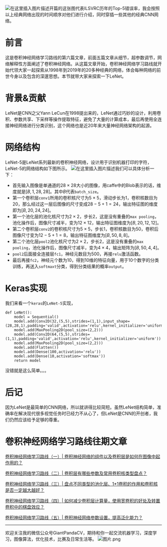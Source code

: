 ![在这里插入图片描述](https://img-blog.csdnimg.cn/20191218212108283.png?x-oss-process=image/watermark,type_ZmFuZ3poZW5naGVpdGk,shadow_10,text_aHR0cHM6Ly9ibG9nLmNzZG4ubmV0L2p1c3Rfc29ydA==,size_16,color_FFFFFF,t_70)开篇的这张图代表ILSVRC历年的Top-5错误率，我会按照以上经典网络出现的时间顺序对他们进行介绍，同时穿插一些其他的经典CNN网络。
# 前言
这是卷积神经网络学习路线的第六篇文章，前面五篇文章从细节，超参数调节，网络解释性方面阐述了卷积神经网络。从这篇文章开始，卷积神经网络学习路线就开始代领大家一起探索从1998年到2019年的20多种经典的网络，体会每种网络的前世今身以及包含的深邃思想。本节就带大家来探索一下LeNet。
# 背景&贡献
LeNet是CNN之父Yann LeCun在1998提出来的，LeNet通过巧妙的设计，利用卷积、参数共享、下采样等操作提取特征，避免了大量的计算成本，最后再使用全连接神经网络进行分类识别，这个网络也是近20年来大量神经网络架构的起源。
# 网络结构
LeNet-5是LeNet系列最新的卷积神经网络，设计用于识别机器打印的字符，LeNet-5的网络结构如下图所示。
![在这里插入图片描述](https://img-blog.csdnimg.cn/20191218205810465.png?x-oss-process=image/watermark,type_ZmFuZ3poZW5naGVpdGk,shadow_10,text_aHR0cHM6Ly9ibG9nLmNzZG4ubmV0L2p1c3Rfc29ydA==,size_16,color_FFFFFF,t_70)我们可以具体分析一下：
- 首先输入图像是单通道的$28\times 28$大小的图像，用caffe中的Blob表示的话，维度就是$[B,1,28,28]$。其中$B$代表`batch_size`。
- 第一个卷积层`conv1`所用的卷积核尺寸为$5\times 5$，滑动步长为$1$，卷积核数目为$20$，那么经过这一层后图像的尺寸变成$28-5+1=24$，输出特征图的维度即为$[B,20,24,24]$。
- 第一个池化层的池化核尺寸为$2\times 2$，步长$2$，这是没有重叠的`max pooling`，池化操作后，图像尺寸减半，变为$12\times 12$，输出特征图维度为$[B,20,12,12]$。
- 第二个卷积层`conv2`的卷积核尺寸为$5\times 5$，步长$1$，卷积核数目为$50$，卷积后图像尺寸变为$12-5+1=8$，输出特征图维度为$[B,50,8,8]$。
- 第二个池化层`pool2`池化核尺寸为$2\times 2$，步长$2$，这是没有重叠的`max pooling`，池化操作后，图像尺寸减半，变为$4\times 4$，输出矩阵为$[B,50,4,4]$。
- `pool2`后面接全连接层`fc1`，神经元数目为$500$，再接`relu`激活函数。
- 最后再接`fc2`，神经元个数为$10$，得到$10$维的特征向量，用于$10$个数字的分类训练，再送入`softmaxt`分类，得到分类结果的概率`output`。

# Keras实现
我们来看一个`keras`的`LeNet-5`实现，

```
def LeNet():
    model = Sequential()
    model.add(Conv2D(32,(5,5),strides=(1,1),input_shape=(28,28,1),padding='valid',activation='relu',kernel_initializer='uniform'))
    model.add(MaxPooling2D(pool_size=(2,2)))
    model.add(Conv2D(64,(5,5),strides=(1,1),padding='valid',activation='relu',kernel_initializer='uniform'))
    model.add(MaxPooling2D(pool_size=(2,2)))
    model.add(Flatten())
    model.add(Dense(100,activation='relu'))
    model.add(Dense(10,activation='softmax'))
    return model
```

没错就是这么简单。。。

# 后记
因为LeNet是最简单的CNN网络，所以就讲得比较简短。虽然LeNet结构简单，准确率在解决现代很多视觉任务时已经力不从心了，但LeNet是CNN的开创者，我们仍然应该给予足够的尊重。

# 卷积神经网络学习路线往期文章
[卷积神经网络学习路线（一）| 卷积神经网络的组件以及卷积层是如何在图像中起作用的？](https://mp.weixin.qq.com/s/MxYjW02rWfRKPMwez02wFA)

[卷积神经网络学习路线（二）| 卷积层有哪些参数及常用卷积核类型盘点？](https://mp.weixin.qq.com/s/I2BTot_BbmR4xcArpo4mbQ)

[卷积神经网络学习路线（三）| 盘点不同类型的池化层、1*1卷积的作用和卷积核是否一定越大越好？](https://mp.weixin.qq.com/s/bxJmHnqV46avOttAFhk28A)

[卷积神经网络学习路线（四）| 如何减少卷积层计算量，使用宽卷积的好处及转置卷积中的棋盘效应？](https://mp.weixin.qq.com/s/Cv68oXVdB6pg_4Q_vd_9eQ)

[卷积神经网络学习路线（五）| 卷积神经网络参数设置，提高泛化能力？](https://mp.weixin.qq.com/s/RwG1aEL2j6G-MAQRy-BEDw)

---------------------------------------------------------------------------

欢迎关注我的微信公众号GiantPandaCV，期待和你一起交流机器学习，深度学习，图像算法，优化技术，比赛及日常生活等。
![图片.png](https://imgconvert.csdnimg.cn/aHR0cHM6Ly91cGxvYWQtaW1hZ2VzLmppYW5zaHUuaW8vdXBsb2FkX2ltYWdlcy8xOTIzNzExNS1hZDY2ZjRmMjQ5MzRhZmQx?x-oss-process=image/format,png)